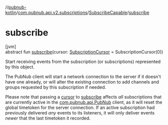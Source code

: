 //[pubnub-kotlin](../../../index.md)/[com.pubnub.api.v2.subscriptions](../index.md)/[SubscribeCapable](index.md)/[subscribe](subscribe.md)

# subscribe

[jvm]\
abstract fun [subscribe](subscribe.md)(cursor: [SubscriptionCursor](../-subscription-cursor/index.md) = SubscriptionCursor(0))

Start receiving events from the subscription (or subscriptions) represented by this object.

The PubNub client will start a network connection to the server if it doesn't have one already, or will alter the existing connection to add channels and groups requested by this subscription if needed.

Please note that passing a [cursor](subscribe.md) to [subscribe](subscribe.md) affects *all* subscriptions that are currently active in the [com.pubnub.api.PubNub](../../com.pubnub.api/-pub-nub/index.md) client, as it will reset the global timetoken for the server connection. If an active subscription had previously delivered *any* events to its listeners, it will only deliver events *newer* that the last timetoken it recorded.
